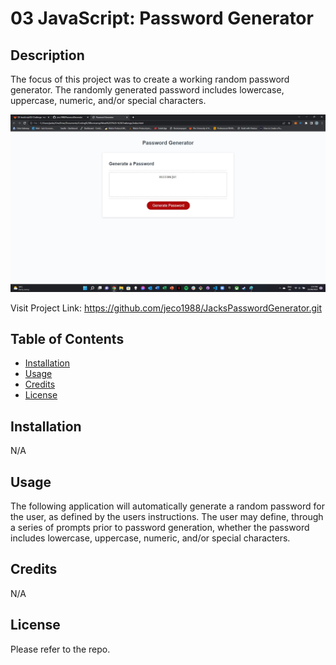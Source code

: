 # 03 JavaScript: Password Generator

## Description

The focus of this project was to create a working random password generator.
The randomly generated password includes lowercase, uppercase, numeric, and/or special characters.

![Project Screenshot](https://github.com/jeco1988/JacksPasswordGenerator/blob/main/Assets/PGScreenshot.jpg "Jack's Password Generator")

Visit Project Link: https://github.com/jeco1988/JacksPasswordGenerator.git

## Table of Contents

- [Installation](#installation)
- [Usage](#usage)
- [Credits](#credits)
- [License](#license)

## Installation

N/A

## Usage

The following application will automatically generate a random password for the user, as defined by the users instructions. The user may define, through a series of prompts prior to password generation, whether the password includes lowercase, uppercase, numeric, and/or special characters.

## Credits

N/A

## License

Please refer to the repo.
